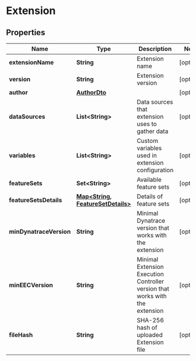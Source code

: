 

# Extension


## Properties

| Name | Type | Description | Notes |
|------------ | ------------- | ------------- | -------------|
|**extensionName** | **String** | Extension name |  [optional] |
|**version** | **String** | Extension version |  [optional] |
|**author** | [**AuthorDto**](AuthorDto.md) |  |  [optional] |
|**dataSources** | **List&lt;String&gt;** | Data sources that extension uses to gather data |  [optional] |
|**variables** | **List&lt;String&gt;** | Custom variables used in extension configuration |  [optional] |
|**featureSets** | **Set&lt;String&gt;** | Available feature sets |  [optional] |
|**featureSetsDetails** | [**Map&lt;String, FeatureSetDetails&gt;**](FeatureSetDetails.md) | Details of feature sets |  [optional] |
|**minDynatraceVersion** | **String** | Minimal Dynatrace version that works with the extension |  [optional] |
|**minEECVersion** | **String** | Minimal Extension Execution Controller version that works with the extension |  [optional] |
|**fileHash** | **String** | SHA-256 hash of uploaded Extension file |  [optional] |



